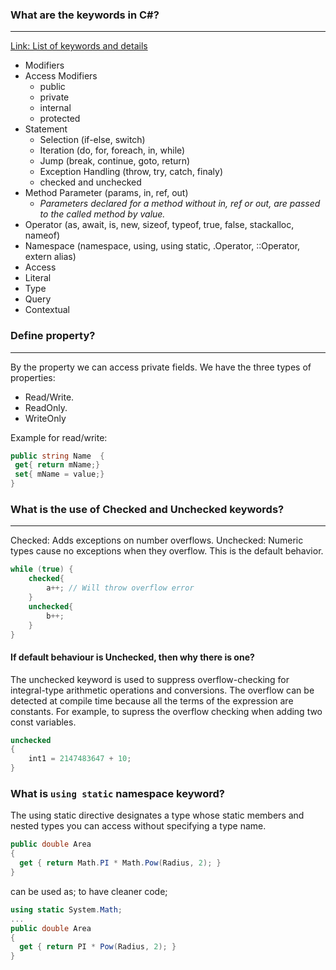 ### What are the keywords in C#? ###
---
[Link: List of keywords and details](https://docs.microsoft.com/en-us/dotnet/csharp/language-reference/keywords/)
* Modifiers 
* Access Modifiers
  * public
  * private
  * internal
  * protected
* Statement
  * Selection (if-else, switch)
  * Iteration (do, for, foreach, in, while)
  * Jump (break, continue, goto, return)
  * Exception Handling (throw, try, catch, finaly)
  * checked and unchecked
* Method Parameter (params, in, ref, out)
  * *Parameters declared for a method without in, ref or out, are passed to the called method by value.*
* Operator (as, await, is, new, sizeof, typeof, true, false, stackalloc, nameof)
* Namespace (namespace, using, using static, .Operator, ::Operator, extern alias)
* Access 
* Literal 
* Type 
* Query 
* Contextual

### Define property? ###
---
By the property we can access private fields.
We have the three types of properties:
* Read/Write.
* ReadOnly.
* WriteOnly

Example for read/write:
```csharp
public string Name  {
 get{ return mName;}
 set{ mName = value;}        
}
```

### What is the use of Checked and Unchecked keywords? ###
---
Checked: Adds exceptions on number overflows.
Unchecked: Numeric types cause no exceptions when they overflow. This is the default behavior.
```csharp
while (true) {
    checked{
        a++; // Will throw overflow error
    }
    unchecked{
        b++;
    }
}
```

#### If default behaviour is Unchecked, then why there is one? ####
The unchecked keyword is used to suppress overflow-checking for integral-type arithmetic operations and conversions. The overflow can be detected at compile time because all the terms of the expression are constants. For example, to supress the overflow checking when adding two const variables.
```csharp
unchecked
{
    int1 = 2147483647 + 10;
}
```

### What is `using static` namespace keyword? ###
The using static directive designates a type whose static members and nested types you can access without specifying a type name. 
```csharp
public double Area
{
  get { return Math.PI * Math.Pow(Radius, 2); }
}
```
can be used as; to have cleaner code;
```csharp
using static System.Math;
...
public double Area
{
  get { return PI * Pow(Radius, 2); }
}
```   